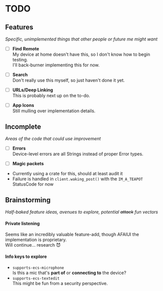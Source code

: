 TODO
====

## Features
_Specific, unimplemented things that other people or future me might want_

- [ ] __Find Remote__  
My device at home doesn't have this, so I don't know how to begin testing.  
I'll back-burner implementing this for now.
  
- [ ] __Search__  
Don't really use this myself, so just haven't done it yet.
  
- [ ] __URLs/Deep Linking__  
This is probably next up on the to-do.
  
- [ ] __App Icons__  
Still mulling over implementation details.

## Incomplete
_Areas of the code that could use improvement_


- [ ] __Errors__  
Device-level errors are all Strings instead of proper Error types.
  

- [ ] __Magic packets__
* Currently using a crate for this, should at least audit it  
* Failure is handled in `client.waking_post()` with the `IM_A_TEAPOT` StatusCode for now

## Brainstorming
_Half-baked feature ideas, avenues to explore, potential ~~attack~~ fun vectors_

#### Private listening
Seems like an incredibly valuable feature-add, though AFAIUI the implementation is proprietary.  
Will continue... research 😈

#### Info keys to explore
* `supports-ecs-microphone`  
  Is this a mic that's **part of** or **connecting to** the device?
* `supports-ecs-textedit`  
  This might be fun from a security perspective.